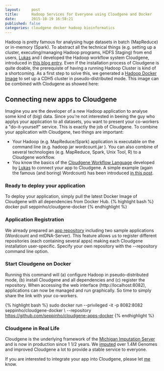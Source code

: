 ```yaml
---
layout:     post
title:      Hadoop Services for Everyone using Cloudgene and Docker
date:       2015-10-19 16:58:21
published: false
categories: cloudgene docker hadoop bioinformatics
---
```


Hadoop is pretty famous for analysing huge datasets in batch (MapReduce) or in-memory (Spark). To abstract all the technical things (e.g. setting up a cluster, executing/managing Hadoop programs, HDFS Staging) from end users, [Lukas](http://www.forer.it) and I developed the Hadoop workflow system Cloudgene, introduced in [this blog entry](http://seppinho.github.io/cloudgene/hadoop/2015/08/27/cloudgene/). 
Even if the installation process of Cloudgene is quite doable, the prerequiste of having a running Hadoop Cluster is kind of a shortcoming. As a first step to solve this, we generated a [Hadoop Docker Image](http://seppinho.github.io/docker/hadoop/2015/08/26/docker-hadoop/) to set up a CDH5 cluster in pseudo-distributed mode. This image can be combined with Clodugene as showed here:

## Connecting new apps to Cloudgene
Imagine you are the developer of a new Hadoop application to analyse some kind of (big) data. Since you're not interested in beeing the guy who applys your application to all datasets, you want to present your co-workers a "do-it-yourself" service. This is exactly the job of Cloudgene. To combine your application with Cloudgene, two things are important:

- Your Hadoop (e.g. MapReduce/Spark) application is executable on the command line (e.g. hadoop jar wordcount.jar <in> <out>). You can also combine of several technologies (e.g. MapReduce, Spark, Unix Tool, R) to a Cloudgene workflow.  
- You know the basics of the [Cloudgene Workflow Language](http://cloudgene.uibk.ac.at/developer-guide/) developed by [Lukas](www.forer.it) to connect your app to Cloudgene. A simple example (again the famous (and boring) Wordcount) has been introduced [in this post](http://seppinho.github.io/cloudgene/hadoop/2015/08/27/cloudgene/). 

### Ready to deploy your application
To deploy your application, simply pull the latest Docker Image of Cloudgene with all dependencies from Docker Hub.
{% highlight bash %}
docker pull seppinho/cloudgene-docker
{% endhighlight %}

### Application Registration
We already prepared an [app repository](https://github.com/seppinho/cloudgene-apps-docker) including two sample applications (Wordcount and mtDNA-Server). This feature allows us to register different repositories (each containing several apps) making each Cloudgene installation user-specific. Specify your own repository with the --repository command line option.

### Start Cloudgene on Docker
Running this command will (a) configure Hadoop in pseudo-distributed mode, (b) install Cloudgene and all dependencies and (c) register the repository. When accessing the web interface (http://localhost:8082), applications can now be managed and run graphically. So time to simply share the link with your co-workers.

{% highlight bash %}
sudo docker run --privileged -it -p 8082:8082 seppinho/cloudgene-docker \ --repository https://github.com/seppinho/cloudgene-apps-docker
{% endhighlight %}


### Cloudgene in Real Life
Cloudgene is the underlying framework of the [Michigan Imputation Server](https://imputationserver.sph.umich.edu/) and is now in production since 1 1/2 years. We [imputed](http://genome.sph.umich.edu/wiki/Minimac3) over 1.4M Genomes and improved Cloudgene a lot to provide a stable service to everyone. 

If you are interested to integrate your app into Cloudgene, please let [me](http://seppinho.github.io/about/) know.
